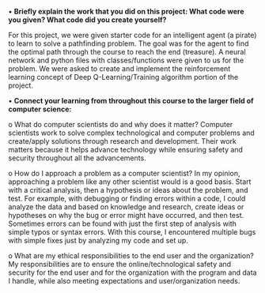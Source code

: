 •	**Briefly explain the work that you did on this project: What code were you given? What code did you create yourself?**

For this project, we were given starter code for an intelligent agent (a pirate) to learn to solve a pathfinding problem. The goal was for the agent to find the optimal path through the course to reach the end (treasure). A neural network and python files with classes/functions were given to us for the problem. We were asked to create and implement the reinforcement learning concept of Deep Q-Learning/Training algorithm portion of the project.

•	**Connect your learning from throughout this course to the larger field of computer science:**

o	What do computer scientists do and why does it matter?
Computer scientists work to solve complex technological and computer problems and create/apply solutions through research and development. Their work matters because it helps advance technology while ensuring safety and security throughout all the advancements. 

o	How do I approach a problem as a computer scientist?
In my opinion, approaching a problem like any other scientist would is a good basis. Start with a critical analysis, then a hypothesis or ideas about the problem, and test. For example, with debugging or finding errors within a code, I could analyze the data and based on knowledge and research, create ideas or hypotheses on why the bug or error might have occurred, and then test. Sometimes errors can be found with just the first step of analysis with simple typos or syntax errors. 
With this course, I encountered multiple bugs with simple fixes just by analyzing my code and set up. 

o	What are my ethical responsibilities to the end user and the organization?
My responsibilities are to ensure the online/technological safety and security for the end user and for the organization with the program and data I handle, while also meeting expectations and user/organization needs. 



